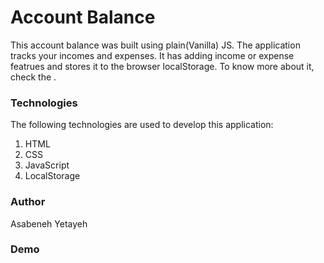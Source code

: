# Account Balance

This account balance was built using plain(Vanilla) JS. The application tracks your incomes and expenses. It has adding income or expense featrues and stores it to the browser localStorage. To know more about it, check the [](demo).

### Technologies

The following technologies are used to develop this application:

1. HTML
2. CSS
3. JavaScript
4. LocalStorage

### Author

Asabeneh Yetayeh

### Demo
